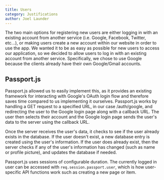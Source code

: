 ```yaml
---
title: Users
category: Justifications
author: Joel Launder
---
```


The two main options for registering new users are either logging in with an existing account from another service (i.e. Google, Facebook, Twitter, etc...), or making users create a new account within our website in order to use the app. We wanted it to be as easy as possible for new users to access our application, so we decided to allow users to log in with an existing account from another service. Specifically, we chose to use Google because the clients already have their own Google/Gmail accounts.

## Passport.js

Passport.js allowed us to easily implement this, as it provides an existing framework for interacting with Google's OAuth login flow and therefore saves time compared to us implementing it ourselves. Passport.js works by handling a GET request to a specified URL, in our case /auth/google, and redirecting the user to the Google login page along with a callback URL. The user then selects their account and the Google login page sends the user's data to the server using the callback URL.

Once the server receives the user's data, it checks to see if the user already exists in the database. If the user doesn't exist, a new database entry is created using the user's information. If the user does already exist, then the server checks if any of the user's information has changed (such as name or profile picture), and updates the database if needed.

Passport.js uses sessions of configurable duration. The currently logged in user can be accessed with `req.session.passport.user`, which is how user-specific API functions work such as creating a new page or item.
